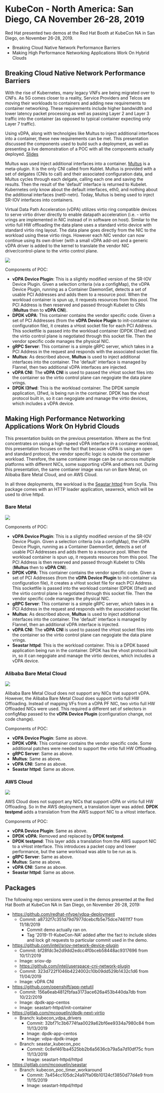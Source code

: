 # KubeCon - North America: San Diego, CA  November 26-28, 2019
Red Hat presented two demos at the Red Hat Booth at KubeCon NA
in San Diego, on November 26-28, 2019.
* Breaking Cloud Native Network Performance Barriers
* Making High Performance Networking Applications Work On Hybrid Clouds

## Breaking Cloud Native Network Performance Barriers
With the rise of Kubernetes, many legacy VNFs are being migrated
over to CNFs. As 5G comes closer to a reality, Service Providers
and Telcos are moving their workloads to containers and adding
new requirements to container networking. These requirements
include higher bandwidth and lower latency packet processing as
well as passing Layer 2 and Layer 3 traffic into the container
(as opposed to typical container expecting only Layer 7 traffic).

Using vDPA, along with technolgies like Multus to inject additional
interfaces into a container, these new requirements can be met. This
presentation discussed the components used to build such a deployment,
as well as presenting a live demonstration of a POC with all the
components actually deployed.
[Slides](2019-11-KubeConNA-BreakingCloudNativeNetworkPerformanceBarriers.pdf)

Multus was used inject additional interfaces into a container.
[Multus](https://github.com/intel/multus-cni) is a meta-plugin. It is the
only CNI called from Kublet. Multus is provided with a set of delgates
(CNIs to call) and their associated configuration data, and Multus cycles
through each delgate, calling each one and saving the results. Then the
result of the 'default' interface is returned to Kubelet. Kubernetes only
know about the default interfaces, eth0, and nothing about the additional
interfaces (net0-netn). Today, Multus is being used to inject SR-IOV
interfaces into containers.

Virtual Data Path Acceleration (vDPA) utilizes virtio ring compatible
devices to serve virtio driver directly to enable datapath acceleration
(i.e. - virtio vrings are implemented in NIC instead of in software on
host). Similar to the virtio full HW offloading the data plane uses a
standard virtio device with standard virtio ring layout. The data plane
goes directly from the NIC to the workload using these virtio rings.
However each NIC vendor can now continue using its own driver (with a
small vDPA add-on) and a generic vDPA driver is added to the kernel to
translate the vendor NIC driver/control-plane to the virtio control
plane.

![](images/BreakingCloudNativeNetworkPerformanceBarriers_BM.png)

Components of POC:
* **vDPA Device Plugin**: This is a slightly modified version of the
  SR-IOV Device Plugin. Given a selection criteria (via a configMap),
  the vDPA Device Plugin, running as a Container DaemonSet, detects a
  set of usable PCI Addresses and adds them to a resource pool. When
  the workload container is spun up, it requests resources from this
  pool. The PCI Address is then reserved and passed through Kubelet to
  CNIs (**Multus** then to **vDPA CNI**).
* **DPDK vDPA**: This container contains the vendor specific code. Given
  a set of PCI Addresses (from the **vDPA Device Plugin** to
  init-container via configuration file), it creates a vHost socket file
  for each PCI Address. This socketfile is passed into the workload
  container (DPDK l3fwd) and the virtio control plane is negotiated
  through this socket file. Then the vendor specific code manages the
  physical NIC.
* **gRPC Server**: This container is a simple gRPC server, which takes
  in a PCI Address in the request and responds with the associated socket
  file.
* **Multus**: As described above, **Multus** is used to inject additional
  interfaces into the container. The 'default' interface is managed by
  Flannel, then two additional vDPA interfaces are injected.
* **vDPA CNI**: The **vDPA CNI** is used to passed the vHost socket files
  into the container so the virtio control plane can negogiate the data
  plane vrings.
* **DPDK l3fwd**: This is the workload container. The DPDK sample
  application, l3fwd, is being run in the container. DPDK has the vhost
  protocol built in, so it can negogiate and manage the virtio devices,
  which includes a vDPA device.

## Making High Performance Networking Applications Work On Hybrid Clouds
This presentation builds on the previous presentation. Where as
the first concentrates on using a high-speed vDPA interface in a
container workload, this presentation focuses on the fact that
because vDPA is using an open and standard protocol, the vendor
specific logic is outside the container workload. Therefore, the
same container image can be run across multiple platforms with
different NICs, some supporting vDPA and others not. During this
presentation, the same contianer image was run on Bare Metal, on
Alibaba Bare Metal Cloud, and on AWS Cloud.  

In all three deployments, the workload is the
[Seastar httpd](https://github.com/scylladb/seastar) from Scylla.
This package comes with an HTTP loader application, seawreck, which
will be used to drive httpd.

### Bare Metal
![](images/MakingHighPerformanceNetworkingApplicationsWorkOnHybridClouds_BM.png)

Components of POC:
* **vDPA Device Plugin**: This is a slightly modified version of the
  SR-IOV Device Plugin. Given a selection criteria (via a configMap),
  the vDPA Device Plugin, running as a Container DaemonSet, detects a
  set of usable PCI Addresses and adds them to a resource pool. When
  the workload container is spun up, it requests resources from this
  pool. The PCI Address is then reserved and passed through Kubelet to
  CNIs (**Multus** then to **vDPA CNI**).
* **DPDK vDPA**: This container contains the vendor specific code. Given
  a set of PCI Addresses (from the **vDPA Device Plugin** to
  init-container via configuration file), it creates a vHost socket file
  for each PCI Address. This socketfile is passed into the workload
  container (DPDK l3fwd) and the virtio control plane is negotiated
  through this socket file. Then the vendor specific code manages the
  physical NIC.
* **gRPC Server**: This container is a simple gRPC server, which takes
  in a PCI Address in the request and responds with the associated socket
  file.
* **Multus**: As described above, **Multus** is used to inject additional
  interfaces into the container. The 'default' interface is managed by
  Flannel, then an additional vDPA interface is injected.
* **vDPA CNI**: The **vDPA CNI** is used to passed the vHost socket files
  into the container so the virtio control plane can negogiate the data
  plane vrings.
* **Seastar httpd**: This is the workload container. This is a DPDK
  based application being run in the container. DPDK has the vhost
  protocol built in, so it can negogiate and manage the virtio devices,
  which includes a vDPA device.

### Alibaba Bare Metal Cloud
![](images/MakingHighPerformanceNetworkingApplicationsWorkOnHybridClouds_Alibaba.png)

Alibaba Bare Metal Cloud does not support any NICs that support
vDPA. However, the Alibaba Bare Metal Cloud does support virtio
full HW Offloading. Instead of mapping VFs from a vDPA PF NIC,
two virtio full HW Offloaded NICs were used. This required a
different set of selectors in configMap passed to the **vDPA
Device Plugin** (configuration change, not code change).

Components of POC:
* **vDPA Device Plugin**: Same as above.
* **DPDK vDPA**: This container contains the vendor specific code.
  Some additional patches were needed to support the virtio full
  HW Offloading.
* **gRPC Server**: Same as above.
* **Multus**: Same as above.
* **vDPA CNI**: Same as above.
* **Seastar httpd**: Same as above.

### AWS Cloud
![](images/MakingHighPerformanceNetworkingApplicationsWorkOnHybridClouds_AWS.png)

AWS Cloud does not support any NICs that support vDPA or
virtio full HW Offloading. So in the AWS deployment, a
translation layer was added. **DPDK testpmd** adds a
translation from the AWS support NIC to a vHost interface.

Components of POC:
* **vDPA Device Plugin**: Same as above.
* **DPDK vDPA**: Removed and replaced by **DPDK testpmd**.
* **DPDK testpmd**: This layer adds a translation from the
  AWS support NIC to a vHost interface. This introduces a
  packet copy and lower performance, but the same workload
  was able to be run as is.
* **gRPC Server**: Same as above.
* **Multus**: Same as above.
* **vDPA CNI**: Same as above.
* **Seastar httpd**: Same as above.

## Packages
The following repo versions were used in the demos presented
at the Red Hat Booth at KubeCon NA in San Diego, on November
26-28, 2019:
* https://github.com/redhat-nfvpe/vdpa-deployment
  * Commit: a8732f7c351d79d7977dcebcfb5e75dce74611f7 from 11/18/2019
    * Commit demo actually ran on.
    * Tag '2019-11-KubeCon-NA' added after the fact to include
      slides and lock git requests to particular commit used in
      the demo.
* https://github.com/intel/sriov-network-device-plugin
  * Commit: bf28fdc3e2d9dd2edcc4f0bceb58448ac9317696 from 10/17/2019
  * Image: sriov-dp
  * https://github.com/intel/userspace-cni-network-plugin
  * Commit: 323d722f1046b4224002c10b09dd529b1432c1d6 from 11/04/2019
  * Image: vDPA CNI
* https://github.com/openshift/app-netutil
  * Commit: 156a6eab4812fbfaa3173ace626a453b440da7db from 10/22/2019
  * Image: dpdk-app-centos
  * Image: seastart-httpd/init-container
* https://gitlab.com/mcoquelin/dpdk-next-virtio
  * Branch: kubecon_vdpa_drivers
    * Commit: 32bf71c3b6774faa0029a62bf6ee9334a7980c84 from 11/13/2019
    * Image: dpdk-app-centos
    * Image: vdpa-dpdk-image
  * Branch: seastar_kubecon_poc
    * Commit: 0c8ef461ba4525bb2b6a5636cb79a5a7d10df75c from 11/13/2019
    * Image: seastart-httpd/httpd
* https://gitlab.com/mcoquelin/seastar
  * Branch: kubecon_poc_timer_workaround
    * Commit: 7a454cc105dc24a97fa06b10124cf3850d77d4e9 from 11/15/2019
    * Image: seastart-httpd/httpd
